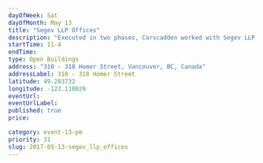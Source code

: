 ```yaml
---
dayOfWeek: Sat
dayOfMonth: May 13
title: "Segev LLP Offices"
description: "Executed in two phases, Carscadden worked with Segev LLP to convert what was previously an open design studio to a series of discrete offices that  - wait for it...  still felt like an open design studio. The program brief in this respect was a function of the often private and sensitive nature of legal work, and the young firm's ambition to not communicate the 19th Century feel that many law office do."
startTime: 11-4
endTime: 
type: Open Buildings
address: "310 - 318 Homer Street, Vancouver, BC, Canada"
addressLabel: 310 - 318 Homer Street
latitude: 49.283732
longitude: -123.110029
eventUrl: 
eventUrlLabel: 
published: true
price: 

category: event-13-pm
priority: 31
slug: 2017-05-13-segev_llp_offices
---
```

